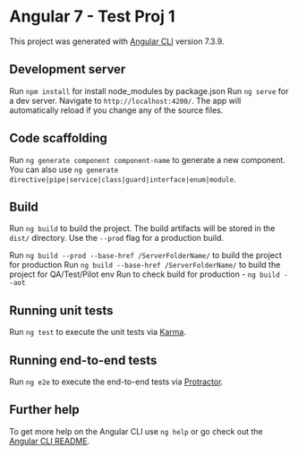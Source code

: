 # Angular 7 - Test Proj 1

This project was generated with [Angular CLI](https://github.com/angular/angular-cli) version 7.3.9.

## Development server
Run `npm install` for install node_modules by package.json
Run `ng serve` for a dev server. Navigate to `http://localhost:4200/`. The app will automatically reload if you change any of the source files.

## Code scaffolding

Run `ng generate component component-name` to generate a new component. You can also use `ng generate directive|pipe|service|class|guard|interface|enum|module`.

## Build

Run `ng build` to build the project. The build artifacts will be stored in the `dist/` directory. Use the `--prod` flag for a production build.

Run `ng build --prod --base-href /ServerFolderName/` to build the project for production
Run `ng build --base-href /ServerFolderName/` to build the project for QA/Test/Pilot env
Run to check build for production - `ng build --aot`

## Running unit tests

Run `ng test` to execute the unit tests via [Karma](https://karma-runner.github.io).

## Running end-to-end tests

Run `ng e2e` to execute the end-to-end tests via [Protractor](http://www.protractortest.org/).

## Further help

To get more help on the Angular CLI use `ng help` or go check out the [Angular CLI README](https://github.com/angular/angular-cli/blob/master/README.md).
